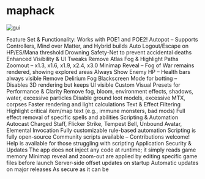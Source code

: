 # maphack
![gui](https://github.com/user-attachments/assets/b7a51d84-845b-4025-80c2-ac154a3794ce)

<il>Feature Set & Functionality:
Works with POE1 and POE2!
Autopot – Supports Controllers, Mind over Matter, and Hybrid builds
Auto Logout/Escape on HP/ES/Mana threshold
Drowning Safety-Net to prevent accidental deaths
Enhanced Visibility & UI Tweaks
Remove Atlas Fog & Highlight Paths
Zoomout – x1.3, x1.6, x1.9, x2.4, x3.0
Minimap Reveal – Fog of War remains rendered, showing explored areas
Always Show Enemy HP – Health bars always visible
Remove Delirium Fog
Blackscreen Mode for botting – Disables 3D rendering but keeps UI visible
Custom Visual Presets for Performance & Clarity
Remove fog, bloom, environment effects, shadows, water, excessive particles
Disable ground loot models, excessive MTX, corpses
Faster rendering and light calculations
Text & Effect Filtering
Highlight critical item/map text (e.g., immune monsters, bad mods)
Full effect removal of specific spells and abilities
Scripting & Automation
Autocast Charged Staff, Flicker Strike, Tempest Bell, Unbound Avatar, Elemental Invocation
Fully customizable rule-based automation
Scripting is fully open-source
Community scripts available – Contributions welcome!
Help is available for those struggling with scripting
Application Security & Updates
The app does not inject any code at runtime; it simply reads game memory
Minimap reveal and zoom-out are applied by editing specific game files before launch
Server-side offset updates on startup
Automatic updates on major releases
As secure as it can be
</il>
